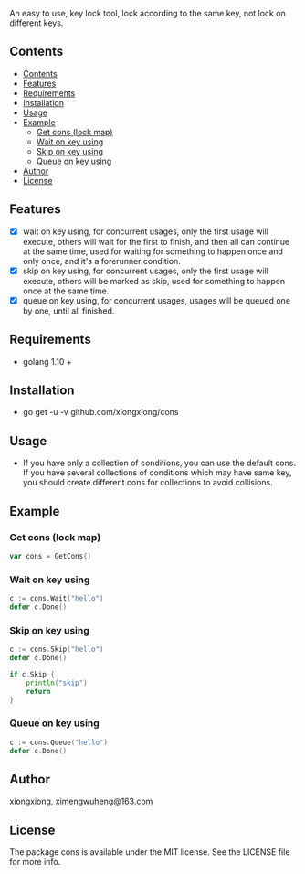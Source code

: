 An easy to use, key lock tool, lock according to the same key, not lock on different keys.

## Contents

<!-- TOC -->

- [Contents](#contents)
- [Features](#features)
- [Requirements](#requirements)
- [Installation](#installation)
- [Usage](#usage)
- [Example](#example)
    - [Get cons (lock map)](#get-cons-lock-map)
    - [Wait on key using](#wait-on-key-using)
    - [Skip on key using](#skip-on-key-using)
    - [Queue on key using](#queue-on-key-using)
- [Author](#author)
- [License](#license)

<!-- /TOC -->

## Features
- [x] wait on key using, for concurrent usages, only the first usage will execute, others will wait for the first to finish, and then all can continue at the same time, used for waiting for something to happen once and only once, and it's a forerunner condition.
- [x] skip on key using, for concurrent usages, only the first usage will execute, others will be marked as skip, used for something to happen once at the same time.
- [x] queue on key using, for concurrent usages, usages will be queued one by one, until all finished.

## Requirements

- golang 1.10 +

## Installation

- go get -u -v github.com/xiongxiong/cons

## Usage

- If you have only a collection of conditions, you can use the default cons. If you have several collections of conditions which may have same key, you should create different cons for collections to avoid collisions.

## Example

### Get cons (lock map)

```go
var cons = GetCons()
```

### Wait on key using

```go
c := cons.Wait("hello")
defer c.Done()
```

### Skip on key using

```go
c := cons.Skip("hello")
defer c.Done()

if c.Skip {
    println("skip")
    return
}
```

### Queue on key using

```go
c := cons.Queue("hello")
defer c.Done()
```

## Author

xiongxiong, ximengwuheng@163.com

## License

The package cons is available under the MIT license. See the LICENSE file for more info.
